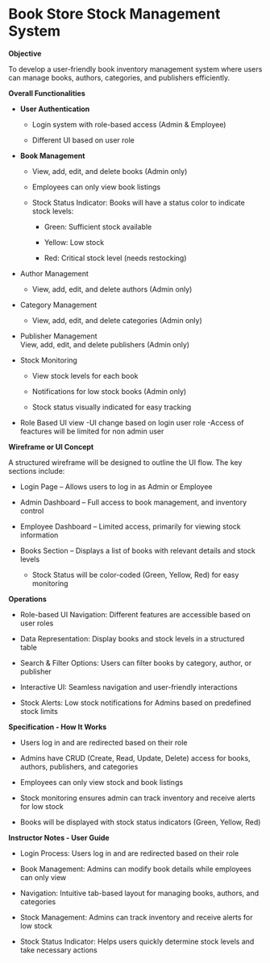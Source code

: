 # Book Store Stock Management System

**Objective**

To develop a user-friendly book inventory management system where users can manage books, authors, categories, and publishers efficiently.

**Overall Functionalities**

- **User Authentication**

  - Login system with role-based access (Admin & Employee)

  - Different UI based on user role

- **Book Management**

  - View, add, edit, and delete books (Admin only)

  - Employees can only view book listings

  - Stock Status Indicator: Books will have a status color to indicate stock levels:

    - Green: Sufficient stock available

    - Yellow: Low stock

    - Red: Critical stock level (needs restocking)

- Author Management

  - View, add, edit, and delete authors (Admin only)

- Category Management

  - View, add, edit, and delete categories (Admin only)

- Publisher Management\
  View, add, edit, and delete publishers (Admin only)

- Stock Monitoring

  - View stock levels for each book

  - Notifications for low stock books (Admin only)

  - Stock status visually indicated for easy tracking

- Role Based UI view
  -UI change based on login user role
  -Access of feactures will be limited for non admin user

**Wireframe or UI Concept**

A structured wireframe will be designed to outline the UI flow. The key sections include:

- Login Page – Allows users to log in as Admin or Employee

- Admin Dashboard – Full access to book management, and inventory control

- Employee Dashboard – Limited access, primarily for viewing stock information

- Books Section – Displays a list of books with relevant details and stock levels

  - Stock Status will be color-coded (Green, Yellow, Red) for easy monitoring


**Operations**

- Role-based UI Navigation: Different features are accessible based on user roles

- Data Representation: Display books and stock levels in a structured table

- Search & Filter Options: Users can filter books by category, author, or publisher

- Interactive UI: Seamless navigation and user-friendly interactions

- Stock Alerts: Low stock notifications for Admins based on predefined stock limits

**Specification - How It Works**

- Users log in and are redirected based on their role

- Admins have CRUD (Create, Read, Update, Delete) access for books, authors, publishers, and categories

- Employees can only view stock and book listings

- Stock monitoring ensures admin can track inventory and receive alerts for low stock

- Books will be displayed with stock status indicators (Green, Yellow, Red)

**Instructor Notes - User Guide**

- Login Process: Users log in and are redirected based on their role

- Book Management: Admins can modify book details while employees can only view

- Navigation: Intuitive tab-based layout for managing books, authors, and categories

- Stock Management: Admins can track inventory and receive alerts for low stock

- Stock Status Indicator: Helps users quickly determine stock levels and take necessary actions
